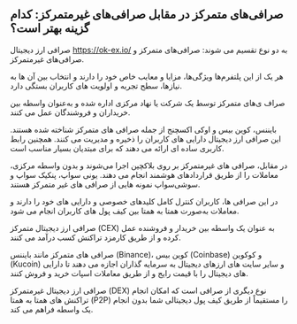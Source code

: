 

## صرافی‌های متمرکز در مقابل صرافی‌های غیرمتمرکز: کدام گزینه بهتر است؟

صرافی‌ ارز دیجیتال https://ok-ex.io/ به دو نوع تقسیم می‌ شوند: صرافی‌های متمرکز و صرافی‌های غیرمتمرکز.

هر یک از این پلتفرم‌ها ویژگی‌ها، مزایا و معایب خاص خود را دارند و انتخاب بین آن‌ ها به نیازها، سطح تجربه و اولویت‌ های کاربران بستگی دارد.

صراف ی‌های متمرکز توسط یک شرکت یا نهاد مرکزی اداره شده و به‌عنوان واسطه بین خریداران و فروشندگان عمل می‌ کنند.

بایننس، کوین‌ بیس و اوکی اکسچنج از جمله صرافی‌ های متمرکز شناخته‌ شده هستند. این صرافی ارز دیجیتال دارایی‌ های کاربران را ذخیره و مدیریت می کنند. همچنین رابط کاربری ساده‌ ای ارائه می‌ دهند که برای مبتدیان بسیار مناسب است.

در مقابل، صرافی‌ های غیرمتمرکز بر روی بلاکچین اجرا می‌شوند و بدون واسطه مرکزی، معاملات را از طریق قراردادهای هوشمند انجام می‌ دهند. یونی‌ سواپ، پنکیک‌ سواپ و سوشی‌سواپ نمونه‌ هایی از صرافی‌ های غیر متمرکز هستند.

در این صرافی‌ ها، کاربران کنترل کامل کلیدهای خصوصی و دارایی‌ های خود را دارند و معاملات به‌صورت همتا به همتا بین کیف‌ پول‌ های کاربران انجام می‌ شود.

صرافی ارز دیجیتال متمرکز (CEX) به عنوان یک واسطه بین خریدار و فروشنده عمل کرده و از طریق کارمزد تراکنش کسب درآمد می کنند.

صرافی های متمرکز مانند بایننس (Binance)، کوین بیس (Coinbase) و کوکوین (Kucoin) و سایر سایت های ارزهای دیجیتال به سرمایه گذاران اجازه می دهند تا دارایی های دیجیتال را با قیمت رایج و از طریق معاملات اسپات خرید و فروش کنند.

صرافی ارز دیجیتال غیرمتمرکز (DEX) نوع دیگری از صرافی است که امکان انجام تراکنش های همتا به همتا (P2P) را مستقیماً از طریق کیف پول دیجیتالی شما بدون انجام یک واسطه فراهم می کند.
